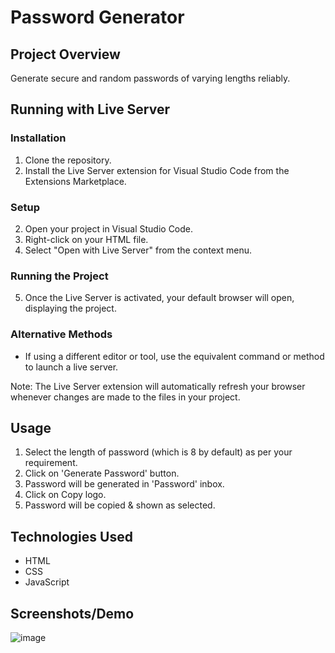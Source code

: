 # Password Generator

## Project Overview
Generate secure and random passwords of varying lengths reliably.

## Running with Live Server

### Installation
1. Clone the repository.
2. Install the Live Server extension for Visual Studio Code from the Extensions Marketplace.

### Setup
2. Open your project in Visual Studio Code.
3. Right-click on your HTML file.
4. Select "Open with Live Server" from the context menu.

### Running the Project
5. Once the Live Server is activated, your default browser will open, displaying the project.

### Alternative Methods
- If using a different editor or tool, use the equivalent command or method to launch a live server.

Note: The Live Server extension will automatically refresh your browser whenever changes are made to the files in your project.

## Usage
1. Select the length of password (which is 8 by default) as per your requirement.
2. Click on 'Generate Password' button.
3. Password will be generated in 'Password' inbox.
4. Click on Copy logo.
5. Password will be copied & shown as selected.

## Technologies Used
- HTML
- CSS
- JavaScript

## Screenshots/Demo
![image](https://github.com/rishabh-sharma1712/Password-Generator/assets/143999847/1a36b7b5-2e1a-4c8b-a9a2-5d3cb399be95)



